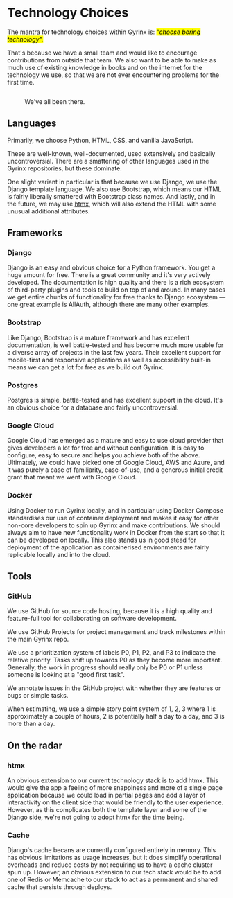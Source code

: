 # Technology Choices

The mantra for technology choices within Gyrinx is: _<mark style="background-color:yellow;">"choose boring technology".</mark>_

That's because we have a small team and would like to encourage contributions from outside that team. We also want to be able to make as much use of existing knowledge in books and on the internet for the technology we use, so that we are not ever encountering problems for the first time.

<figure><img src="https://imgs.xkcd.com/comics/wisdom_of_the_ancients.png" alt=""><figcaption><p>We've all been there.</p></figcaption></figure>

## Languages

Primarily, we choose Python, HTML, CSS, and vanilla JavaScript.

These are well-known, well-documented, used extensively and basically uncontroversial. There are a smattering of other languages used in the Gyrinx repositories, but these dominate.

One slight variant in particular is that because we use Django, we use the Django template language. We also use Bootstrap, which means our HTML is fairly liberally smattered with Bootstrap class names. And lastly, and in the future, we may use [htmx](https://htmx.org/), which will also extend the HTML with some unusual additional attributes.

## Frameworks

### Django

Django is an easy and obvious choice for a Python framework. You get a huge amount for free. There is a great community and it's very actively developed. The documentation is high quality and there is a rich ecosystem of third-party plugins and tools to build on top of and around. In many cases we get entire chunks of functionality for free thanks to Django ecosystem — one great example is AllAuth, although there are many other examples.

### Bootstrap

Like Django, Bootstrap is a mature framework and has excellent documentation, is well battle-tested and has become much more usable for a diverse array of projects in the last few years. Their excellent support for mobile-first and responsive applications as well as accessibility built-in means we can get a lot for free as we build out Gyrinx.

### Postgres

Postgres is simple, battle-tested and has excellent support in the cloud. It's an obvious choice for a database and fairly uncontroversial.

### Google Cloud

Google Cloud has emerged as a mature and easy to use cloud provider that gives developers a lot for free and without configuration. It is easy to configure, easy to secure and helps you achieve both of the above. Ultimately, we could have picked one of Google Cloud, AWS and Azure, and it was purely a case of familiarity, ease-of-use, and a generous initial credit grant that meant we went with Google Cloud.

### Docker

Using Docker to run Gyrinx locally, and in particular using Docker Compose standardises our use of container deployment and makes it easy for other non-core developers to spin up Gyrinx and make contributions. We should always aim to have new functionality work in Docker from the start so that it can be developed on locally. This also stands us in good stead for deployment of the application as containerised environments are fairly replicable locally and into the cloud.

## Tools

### GitHub

We use GitHub for source code hosting, because it is a high quality and feature-full tool for collaborating on software development.

We use GitHub Projects for project management and track milestones within the main Gyrinx repo.

We use a prioritization system of labels P0, P1, P2, and P3 to indicate the relative priority. Tasks shift up towards P0 as they become more important. Generally, the work in progress should really only be P0 or P1 unless someone is looking at a "good first task".

We annotate issues in the GitHub project with whether they are features or bugs or simple tasks.&#x20;

When estimating, we use a simple story point system of 1, 2, 3 where 1 is approximately a couple of hours, 2 is potentially half a day to a day, and 3 is more than a day.&#x20;

## On the radar

### htmx

An obvious extension to our current technology stack is to add htmx. This would give the app a feeling of more snappiness and more of a single page application because we could load in partial pages and add a layer of interactivity on the client side that would be friendly to the user experience. However, as this complicates both the template layer and some of the Django side, we're not going to adopt htmx for the time being.

### Cache

Django's cache becans are currently configured entirely in memory. This has obvious limitations as usage increases, but it does simplify operational overheads and reduce costs by not requiring us to have a cache cluster spun up. However, an obvious extension to our tech stack would be to add one of Redis or Memcache to our stack to act as a permanent and shared cache that persists through deploys.
